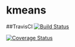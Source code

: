 # kmeans
##TravisCI
[![Build Status](https://travis-ci.com/GhCristea/kmeans.svg?token=UdhVggv4gnpqRfrR3Tf3&branch=master)](https://travis-ci.com/GhCristea/kmeans)

[![Coverage Status](https://coveralls.io/repos/github/GhCristea/kmeans/badge.svg)](https://coveralls.io/github/GhCristea/kmeans)

